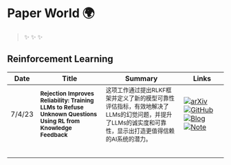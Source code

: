 # Paper World 🌍

>✨
>✨
>✨

## Reinforcement Learning


| Date   | Title                                                                                                                     | Summary                                                                                       | Links                                                                                                                                                                                                                                                                                                                                                                                                                                                                                                                                                                                                                                   |
| ------ | ------------------------------------------------------------------------------------------------------------------------- | --------------------------------------------------------------------------------------------- | --------------------------------------------------------------------------------------------------------------------------------------------------------------------------------------------------------------------------------------------------------------------------------------------------------------------------------------------------------------------------------------------------------------------------------------------------------------------------------------------------------------------------------------------------------------------------------------------------------------------------------------- |
| 7/4/23 | <sub>**Rejection Improves Reliability: Training LLMs to Refuse Unknown Questions Using RL from Knowledge Feedback**</sub> | <sub>这项工作通过提出RLKF框架并定义了新的模型可靠性评估指标，有效地解决了LLMs的幻觉问题，并提升了LLMs的诚实度和可靠性，显示出打造更值得信赖的AI系统的潜力。</sub> | <div style='min-width:85px;'>[![arXiv](https://img.shields.io/badge/arXiv-Paper-%23D2691E?logo=arxiv)](https://cdn.openai.com/papers/weak-to-strong-generalization.pdf)</div><div style='min-width:85px;'>[![GitHub](https://img.shields.io/badge/GitHub-View-brightgreen?logo=github)](https://github.com/openai/weak-to-strong)</div><div style='min-width:85px;'>[![Blog](https://img.shields.io/badge/Blog-Posts-yellow?logo=rss)](https://mp.weixin.qq.com/s/f6YW-CxnLhnfMWTLg4M4Cw)</div><div style='min-width:85px;'>[![Note](https://img.shields.io/badge/Note-Read-blue?logo=dependabot)](summary/2024-03/2403.18349.md)</div> |
|        |                                                                                                                           |                                                                                               |                                                                                                                                                                                                                                                                                                                                                                                                                                                                                                                                                                                                                                         |
|        |                                                                                                                           |                                                                                               |                                                                                                                                                                                                                                                                                                                                                                                                                                                                                                                                                                                                                                         |
|        |                                                                                                                           |                                                                                               |                                                                                                                                                                                                                                                                                                                                                                                                                                                                                                                                                                                                                                         |
|        |                                                                                                                           |                                                                                               |                                                                                                                                                                                                                                                                                                                                                                                                                                                                                                                                                                                                                                         |
|        |                                                                                                                           |                                                                                               |                                                                                                                                                                                                                                                                                                                                                                                                                                                                                                                                                                                                                                         |
